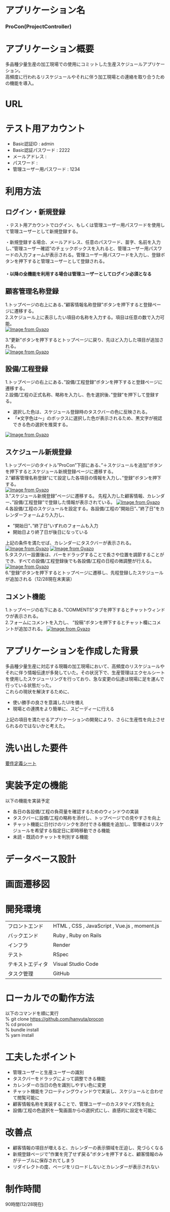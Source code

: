 #	アプリケーション名
### ProCon(ProjectController)

#	アプリケーション概要
多品種少量生産の加工現場での使用にコミットした生産スケジュールアプリケーション。  
高頻度に行われるリスケジュールやそれに伴う加工現場との連絡を取り合うための機能を導入。

#	URL
[]()

#	テスト用アカウント
* Basic認証ID	:	admin
* Basic認証パスワード	:	2222
* メールアドレス	:	
* パスワード	:	
* 管理ユーザー用パスワード	:	1234

#	利用方法
## ログイン・新規登録
・テスト用アカウントでログイン、もしくは管理ユーザー用パスワードを使用して管理ユーザーとして新規登録する。  

・新規登録する場合、メールアドレス、任意のパスワード、苗字、名前を入力し、”管理ユーザー確認”のチェックボックスを入れると、管理ユーザー用パスワードの入力フォームが表示される。管理ユーザー用パスワードを入力し、登録ボタンを押下すると管理ユーザーとして登録される。  

#### ・以降の全機能を利用する場合は管理ユーザーとしてログイン必須となる

## 顧客管理名称登録
1.トップページの右上にある、”顧客情報名称登録”ボタンを押下すると登録ページに遷移する。  
2.スケジュール上に表示したい項目の名称を入力する。項目は任意の数で入力可能。  
[![Image from Gyazo](https://i.gyazo.com/1d3ecdcb8d760527d6b411beac68de7e.png)](https://gyazo.com/1d3ecdcb8d760527d6b411beac68de7e)    
  
3.”更新”ボタンを押下するとトップページに戻り、先ほど入力した項目が追加される。  
[![Image from Gyazo](https://i.gyazo.com/7d60f3daf6480a159764e0b7498a20ac.png)](https://gyazo.com/7d60f3daf6480a159764e0b7498a20ac)  

## 設備/工程登録
1.トップページの右上にある、”設備/工程登録”ボタンを押下すると登録ページに遷移する。  
2.設備/工程の正式名称、略称を入力し、色を選択後、”登録”を押下して登録する。  
* 選択した色は、スケジュール登録時のタスクバーの色に反映される。  
* 「※文字色は～」のボックスに選択した色が表示されるため、黒文字が視認できる色の選択を推奨する。  
  
[![Image from Gyazo](https://i.gyazo.com/99f419a72874c1d8dfae51e3a7df40ae.png)](https://gyazo.com/99f419a72874c1d8dfae51e3a7df40ae)

## スケジュール新規登録
1.トップページのタイトル”ProCon”下部にある、”＋スケジュールを追加”ボタンを押下するとスケジュール新規登録ページに遷移する。  
2."顧客管理名称登録"にて設定した各項目の情報を入力し、”登録”ボタンを押下する。  
[![Image from Gyazo](https://i.gyazo.com/3aad3ea852b61a4b545e1316c988b034.png)](https://gyazo.com/3aad3ea852b61a4b545e1316c988b034)  
3.”スケジュール新規登録”ページに遷移する。 先程入力した顧客情報、カレンダー、”設備/工程登録”で登録した情報が表示されている。 
[![Image from Gyazo](https://i.gyazo.com/eb8d16b633df6d7ab00ee26cbafa6f7d.png)](https://gyazo.com/eb8d16b633df6d7ab00ee26cbafa6f7d)  
4.各設備/工程のスケジュールを設定する。各設備/工程の”開始日”、”終了日”をカレンダーフォームより入力し、
* ”開始日”、”終了日”いずれのフォームも入力
* 開始日より終了日が後日になっている  

上記の条件を満たせば、カレンダーにタスクバーが表示される。
[![Image from Gyazo](https://i.gyazo.com/a73867978daa481526d8db5231f4d1fc.png)](https://gyazo.com/a73867978daa481526d8db5231f4d1fc)
[![Image from Gyazo](https://i.gyazo.com/3ecdf444e555ed0fcad43d752ad4f6de.png)](https://gyazo.com/3ecdf444e555ed0fcad43d752ad4f6de)  
5.タスクバー設置後は、バーをドラッグすることで長さや位置を調節することができ、すべての設備/工程登録後でも各設備/工程の日程の微調整が行える。  
[![Image from Gyazo](https://i.gyazo.com/134963f28fef52097dcfc43367ba727c.gif)](https://gyazo.com/134963f28fef52097dcfc43367ba727c)  
6.”登録”ボタンを押下するとトップページに遷移し、先程登録したスケジュールが追加される（12/28現在未実装）

## コメント機能
1.トップページの右下にある、”COMMENTS”タブを押下するとチャットウィンドウが表示される。  
2.フォームにコメントを入力し、 ”投稿”ボタンを押下するとチャット欄にコメントが追加される。
[![Image from Gyazo](https://i.gyazo.com/10ddf49247067e8167af731c5e787f39.gif)](https://gyazo.com/10ddf49247067e8167af731c5e787f39) 


#	アプリケーションを作成した背景
多品種少量生産に対応する現職の加工現場において、高頻度のリスケジュールやそれに伴う情報伝達が多発していた。その状況下で、生産管理はエクセルシートを使用したスケジューリングを行っており、急な変更の伝達は現場に足を運んで行っている状態だった。  
これらの現状を解決するために、
* 使い勝手の良さを意識したUIを備え
* 現場との連携をより簡単に、スピーディーに行える  

上記の項目を満たせるアプリケーションの開発により、さらに生産性を向上させられるのではないかと考えた。

#	洗い出した要件
[要件定義シート](https://docs.google.com/spreadsheets/d/1dLXrYDWhAJif9tzNyP_ffw_itcIwM7QZkqmKlsDOyyQ/edit?usp=sharing)

#	実装予定の機能
以下の機能を実装予定
* 各日の各設備/工程の負荷量を確認するためのウィンドウの実装  
* タスクバーに設備/工程の略称を添付し、トップページでの見やすさを向上
* チャット機能に日付けのリンクを添付できる機能を追加し、管理者はリスケジュールを希望する指定日に即時移動できる機能
* 未読・既読のチャットを判別する機能

#	データベース設計


#	画面遷移図

#	開発環境
|                  |                                               | 
| ---------------- | --------------------------------------------- | 
| フロントエンド    | HTML , CSS , JavaScript , Vue.js  , moment.js | 
| バックエンド      | Ruby , Ruby on Rails                          | 
| インフラ         | Render                                        | 
| テスト           | RSpec                                         | 
| テキストエディタ  | Visual Studio Code                            | 
| タスク管理       | GitHub                                        | 

#	ローカルでの動作方法
以下のコマンドを順に実行  
% git clone https://github.com/hanyuta/procon  
% cd procon  
% bundle install  
% yarn install
#	工夫したポイント
* 管理ユーザーと生産ユーザーの識別
* タスクバーをドラッグによって調整できる機能
* カレンダーの当日の色を識別しやすい色に変更
* チャット機能をフローティングウィンドウで実装し、スケジュールと合わせて閲覧可能に
* 顧客情報名称を実装することで、管理ユーザーのカスタマイズ性を向上
* 設備/工程の色選択を一覧画面からの選択式にし、直感的に設定を可能に

#	改善点
* 顧客情報の項目が増えると、カレンダーの表示領域を圧迫し、見づらくなる  
* 新規登録ページで”作業を完了せず戻る”ボタンを押下すると、顧客情報のみがテーブルに保存されてしまう  
* リダイレクトの度、ページをリロードしないとカレンダーが表示されない  

#	制作時間
90時間(12/28現在)